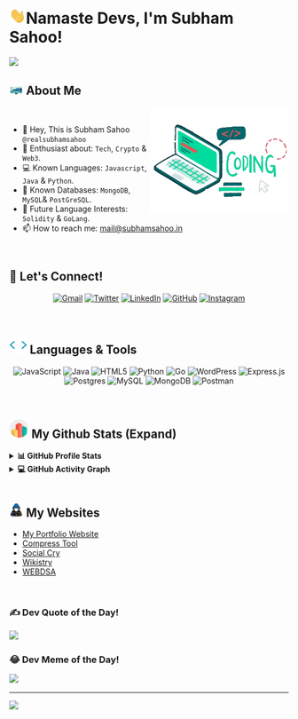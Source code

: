 # <img src="https://raw.githubusercontent.com/realsubhamsahoo/realsubhamsahoo/main/Images/GitHub-Profile/wave-emoji-gif.gif" alt="hand wave" width="30px">Namaste Devs, I'm Subham Sahoo! 


<p>
  <a href="https://github.com/DenverCoder1/readme-typing-svg"><img src="https://readme-typing-svg.herokuapp.com?&font=IBM+Plex+Sans&color=abcdef&size=22&lines=Welcome+Fellow+GitHub+Explorers!;I'm+a+Backend+Developer!;I'm+a+Crypto+and+Web3+Enthusiast!;I'm+a+Digital+Marketer+and+SEO+Specialist!;" /></a>
</p>

## <img src = "https://raw.githubusercontent.com/realsubhamsahoo/realsubhamsahoo/main/Images/GitHub-Profile/about-me-gif.gif" width=5%></picture> About Me

<picture> <img align="right" src="https://raw.githubusercontent.com/realsubhamsahoo/realsubhamsahoo/main/Images/GitHub-Profile/coding-laptop-gif.webp" width=250px></picture>

<br>

- 👋 Hey, This is Subham Sahoo `@realsubhamsahoo`
- 👀 Enthusiast about: `Tech`, `Crypto` & `Web3`.
- 💻 Known Languages: `Javascript`, `Java` & `Python`.
- 🌱 Known Databases: `MongoDB`, `MySQL`& `PostGreSQL`.
- 💞️ Future Language Interests: `Solidity` & `GoLang`.
- 📫 How to reach me: mail@subhamsahoo.in

<br>

## 🤝 Let's Connect!

<div align="center" width=100%>
  
<a href="mailto:realsubhamsahoo@gmail.com"><img img src="https://img.shields.io/badge/gmail-%23EA4335.svg?style=plastic&logo=gmail&logoColor=white" alt="Gmail"/></a>
        <a href="https://www.twitter.com/realsubhamsahoo/"><img src="https://img.shields.io/badge/x-%23181717.svg?style=plastic&logo=x&logoColor=white" alt="Twitter"/></a>
	<a href="https://www.linkedin.com/in/realsubhamsahoo/"><img src="https://img.shields.io/badge/linkedin-%230A66C2.svg?style=plastic&logo=linkedin&logoColor=white" alt="LinkedIn"/></a>
        <a href="https://github.com/realsubhamsahoo"><img src="https://img.shields.io/badge/github-%23181717.svg?style=plastic&logo=github&logoColor=white" alt="GitHub"/></a>
	<a href="https://www.instagram.com/realsubhamsahoo/"><img src="https://img.shields.io/badge/instagram-%23E4405F.svg?style=plastic&logo=instagram&logoColor=white" alt="Instagram"/></a>
</div>
<br>

## <img src = "https://raw.githubusercontent.com/realsubhamsahoo/realsubhamsahoo/main/Images/GitHub-Profile/code-tag-gif.webp" width = 32px>  Languages & Tools

<div align="center" width=100%>
  
  ![JavaScript](https://img.shields.io/badge/javascript-%23323330.svg?style=for-the-badge&logo=javascript&logoColor=%23F7DF1E) ![Java](https://img.shields.io/badge/java-%23ED8B00.svg?style=for-the-badge&logo=openjdk&logoColor=white) ![HTML5](https://img.shields.io/badge/html5-%23E34F26.svg?style=for-the-badge&logo=html5&logoColor=white) ![Python](https://img.shields.io/badge/python-3670A0?style=for-the-badge&logo=python&logoColor=ffdd54) ![Go](https://img.shields.io/badge/go-%2300ADD8.svg?style=for-the-badge&logo=go&logoColor=white) ![WordPress](https://img.shields.io/badge/WordPress-%23117AC9.svg?style=for-the-badge&logo=WordPress&logoColor=white) ![Express.js](https://img.shields.io/badge/express.js-%23404d59.svg?style=for-the-badge&logo=express&logoColor=%2361DAFB) ![Postgres](https://img.shields.io/badge/postgres-%23316192.svg?style=for-the-badge&logo=postgresql&logoColor=white) ![MySQL](https://img.shields.io/badge/mysql-%2300000f.svg?style=for-the-badge&logo=mysql&logoColor=white) ![MongoDB](https://img.shields.io/badge/MongoDB-%234ea94b.svg?style=for-the-badge&logo=mongodb&logoColor=white) ![Postman](https://img.shields.io/badge/Postman-FF6C37?style=for-the-badge&logo=postman&logoColor=white)
</div>
<br>

## <img src = "https://raw.githubusercontent.com/realsubhamsahoo/realsubhamsahoo/main/Images/GitHub-Profile/github-stats-gif.gif" width = 35px>  My Github Stats (Expand) 

<details> 
  <summary><b>📊 GitHub Profile Stats</b></summary>
  <br/>
  <p align="center">
    <a href="https://github.com/realsubhamsahoo/github-readme-stats"><img alt="Subham's Github Stats" src="https://github-readme-stats.vercel.app/api?username=realsubhamsahoo&show_icons=true&count_private=true&theme=algolia" height="192px"/></a>
<br/>
  &nbsp;
	  <img src="https://github-readme-stats.vercel.app/api/top-langs?username=realsubhamsahoo&show_icons=true&locale=en&layout=compact&theme=algolia" alt="subham sahoo github" height="192px"/>
  <br/>
  </p>
</details>


<details>
  <summary><b>💻 GitHub Activity Graph</b></summary>
  <br/>
   <a href="https://github.com/realsubhamsahoo"><img alt="Subham's Activity Graph" src="https://github-readme-activity-graph.vercel.app/graph?username=realsubhamsahoo&theme=github-compact" /></a>
  <br/>

</details>

<br/>

## <img src="https://raw.githubusercontent.com/realsubhamsahoo/realsubhamsahoo/main/Images/GitHub-Profile/coder-gif.gif" width=5%> My Websites
- [My Portfolio Website](https://subhamsahoo.in/)
- [Compress Tool](https://compresstool.com/)
- [Social Cry](https://socialcry.com/)
- [Wikistry](https://wikistry.com/)
- [WEBDSA](https://webdsa.com/)

<br>

### ✍️ Dev Quote of the Day!
![](https://quotes-github-readme.vercel.app/api?type=horizontal&theme=tokyonight)

### 😂 Dev Meme of the Day!
<img src='https://randommeme-five.vercel.app/' style="height: 400px;"/>

---
[![](https://visitcount.itsvg.in/api?id=realsubhamsahoo&icon=0&color=1)](https://visitcount.itsvg.in)
